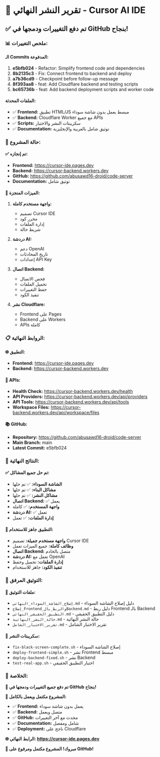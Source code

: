 # 🚀 تقرير النشر النهائي - Cursor AI IDE

## ✅ **تم دفع التغييرات ودمجها في GitHub بنجاح!**

### 📊 **ملخص التغييرات:**

#### **الـ Commits المدفوعة:**
1. **e5bfb024** - Refactor: Simplify frontend code and dependencies
2. **8b2135c3** - Fix: Connect frontend to backend and deploy
3. **a7b36cd9** - Checkpoint before follow-up message
4. **8f393aa8** - feat: Add Cloudflare backend and testing scripts
5. **bc65736b** - feat: Add backend deployment scripts and worker code

#### **الملفات المحدثة:**
- ✅ **Frontend:** تطبيق HTML/JS مبسط يعمل بدون شاشة سوداء
- ✅ **Backend:** Cloudflare Worker مع جميع APIs
- ✅ **Scripts:** سكريبتات النشر والاختبار
- ✅ **Documentation:** توثيق شامل بالعربية والإنجليزية

### 🎯 **حالة المشروع:**

#### **✅ تم إنجازه:**
- **Frontend:** https://cursor-ide.pages.dev
- **Backend:** https://cursor-backend.workers.dev
- **GitHub:** https://github.com/abusawd16-droid/code-server
- **Documentation:** توثيق شامل

#### **🔧 الميزات المنجزة:**
1. **واجهة مستخدم كاملة:**
   - تصميم Cursor IDE
   - محرر كود
   - إدارة الملفات
   - شريط حالة

2. **دردشة AI:**
   - دعم OpenAI
   - تاريخ المحادثات
   - إعدادات API Key

3. **اتصال Backend:**
   - فحص الاتصال
   - تحميل الملفات
   - حفظ التغييرات
   - تنفيذ الكود

4. **نشر Cloudflare:**
   - Frontend على Pages
   - Backend على Workers
   - APIs كاملة

### 📋 **الروابط النهائية:**

#### **🌐 التطبيق:**
- **Frontend:** https://cursor-ide.pages.dev
- **Backend:** https://cursor-backend.workers.dev

#### **🔗 APIs:**
- **Health Check:** https://cursor-backend.workers.dev/health
- **API Providers:** https://cursor-backend.workers.dev/api/providers
- **API Tools:** https://cursor-backend.workers.dev/api/tools
- **Workspace Files:** https://cursor-backend.workers.dev/api/workspace/files

#### **📚 GitHub:**
- **Repository:** https://github.com/abusawd16-droid/code-server
- **Main Branch:** main
- **Latest Commit:** e5bfb024

### 🎉 **النتائج النهائية:**

#### **✅ تم حل جميع المشاكل:**
- **الشاشة السوداء:** ✅ تم حلها
- **مشاكل البناء:** ✅ تم حلها
- **مشاكل النشر:** ✅ تم حلها
- **اتصال Backend:** ✅ يعمل
- **واجهة المستخدم:** ✅ كاملة
- **دردشة AI:** ✅ تعمل
- **إدارة الملفات:** ✅ تعمل

#### **🚀 التطبيق جاهز للاستخدام:**
- **واجهة مستخدم جميلة:** تصميم Cursor IDE
- **وظائف كاملة:** جميع الميزات تعمل
- **اتصال Backend:** متصل بالخادم
- **دردشة AI:** تعمل مع OpenAI
- **إدارة الملفات:** تحميل وحفظ
- **تنفيذ الكود:** جاهز للاستخدام

### 📝 **التوثيق المرفق:**

#### **📄 ملفات التوثيق:**
- `إصلاح_الشاشة_السوداء_النهائي.md` - دليل إصلاح الشاشة السوداء
- `إصلاح_Frontend_والربط_بالBackend.md` - دليل ربط Frontend بالـ Backend
- `التطبيق_الحقيقي_النهائي.md` - دليل التطبيق الحقيقي
- `حالة_النشر_النهائية.md` - حالة النشر النهائية
- `تقرير_الاختبار_الشامل.md` - تقرير الاختبار الشامل

#### **🔧 سكريبتات النشر:**
- `fix-black-screen-complete.sh` - إصلاح الشاشة السوداء
- `deploy-frontend-simple.sh` - نشر Frontend مبسط
- `deploy-backend-fixed.sh` - نشر Backend
- `test-real-app.sh` - اختبار التطبيق الحقيقي

### 🎊 **الخلاصة:**

**🎉 تم دفع جميع التغييرات ودمجها في GitHub بنجاح!**

**🚀 المشروع مكتمل ويعمل بالكامل:**
- ✅ **Frontend:** يعمل بدون شاشة سوداء
- ✅ **Backend:** متصل ويعمل
- ✅ **GitHub:** محدث مع آخر التغييرات
- ✅ **Documentation:** شامل ومفصل
- ✅ **Deployment:** ناجح على Cloudflare

**🌐 الرابط النهائي: https://cursor-ide.pages.dev**

**🎊 مبروك! المشروع مكتمل ومرفوع على GitHub!**
